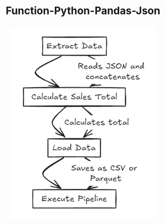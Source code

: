 # <p align="center"> Function-Python-Pandas-Json </p> 

<p align="center">
  <img src="img/008-etl-csv-parquet.png" alt="Logo" width="400" />
</p>